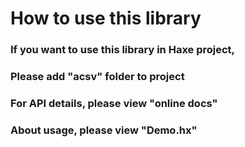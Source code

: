 How to use this library
================
### If you want to use this library in Haxe project,  
### Please add "**acsv**" folder to project  
### For API details, please view "**online docs**"  
### About usage, please view "**Demo.hx**"  